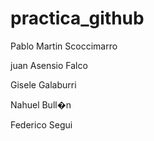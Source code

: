 ﻿# practica_github
Pablo Martin Scoccimarro

juan Asensio Falco

Gisele Galaburri

Nahuel Bull�n

Federico Segui
